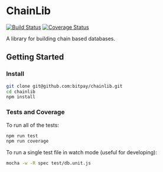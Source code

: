 ChainLib
=======
[![Build Status](https://img.shields.io/travis/bitpay/chainlib.svg?branch=master&style=flat-square)](https://travis-ci.org/bitpay/chainlib)
[![Coverage Status](https://img.shields.io/coveralls/bitpay/chainlib.svg?style=flat-square)](https://coveralls.io/r/bitpay/chainlib)

A library for building chain based databases.

## Getting Started

### Install

```bash
git clone git@github.com:bitpay/chainlib.git
cd chainlib
npm install
```

### Tests and Coverage

To run all of the tests:

```bash
npm run test
npm run coverage
```

To run a single test file in watch mode (useful for developing):

```bash
mocha -w -R spec test/db.unit.js
```

